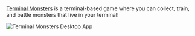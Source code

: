 <br>[Terminal Monsters](https://github.com/ozenui/terminal-monsters) is a terminal-based game where you can collect, train, and battle monsters that live in your terminal!

![Terminal Monsters Desktop App](https://media.contra.com/image/upload/fl_progressive/q_auto:best/irzyofqx0wfcdnc9kt6r.webp)
